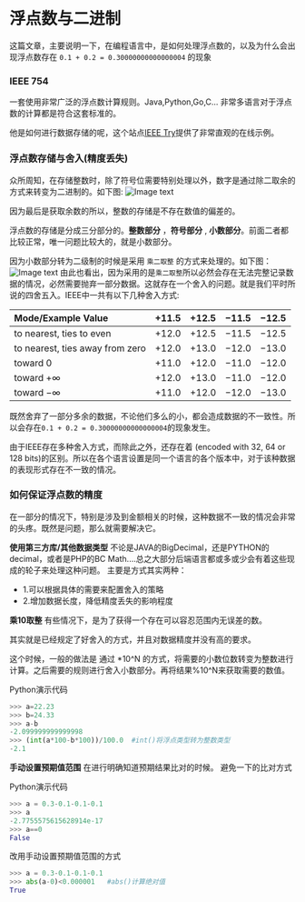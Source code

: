 浮点数与二进制
===
这篇文章，主要说明一下，在编程语言中，是如何处理浮点数的，以及为什么会出现浮点数存在 ``0.1 + 0.2 = 0.30000000000000004`` 的现象

### IEEE 754
一套使用非常广泛的浮点数计算规则。Java,Python,Go,C... 非常多语言对于浮点数的计算都是符合这套标准的。

他是如何进行数据存储的呢，这个站点[IEEE Try](https://www.h-schmidt.net/FloatConverter/IEEE754.html)提供了非常直观的在线示例。

### 浮点数存储与舍入(精度丢失)
众所周知，在存储整数时，除了符号位需要特别处理以外，数字是通过除二取余的方式来转变为二进制的。如下图:
![Image text](https://raw.githubusercontent.com/liufeng3486/Documents/master/%E7%9F%A5%E8%AF%86%E7%82%B9/_static/screenshot/float_1.png)

因为最后是获取余数的所以，整数的存储是不存在数值的偏差的。

浮点数的存储是分成三分部分的。**整数部分** ，**符号部分** , **小数部分**。前面二者都比较正常，唯一问题比较大的，就是小数部分。

因为小数部分转为二级制的时候是采用 ``乘二取整`` 的方式来处理的。如下图：
![Image text](https://raw.githubusercontent.com/liufeng3486/Documents/master/%E7%9F%A5%E8%AF%86%E7%82%B9/_static/screenshot/float_2.png)
由此也看出，因为采用的是``乘二取整``所以必然会存在无法完整记录数据的情况，必然需要抛弃一部分数据。这就存在一个舍入的问题。就是我们平时所说的四舍五入。IEEE中一共有以下几种舍入方式:

|Mode/Example Value|+11.5|+12.5|−11.5|−12.5|
|:----|:----|----|:----|:----|
|to nearest, ties to even|+12.0|+12.5|−11.5|−12.5|
|to nearest, ties away from zero|+12.0|+13.0|−12.0|−13.0|
|toward 0|+11.0|+12.0|−11.0|−12.0|
|toward +∞|+12.0|+13.0|−11.0|−12.0|
|toward −∞|+11.0|+12.0|−12.0|−13.0|

既然舍弃了一部分多余的数据，不论他们多么的小，都会造成数据的不一致性。所以会存在``0.1 + 0.2 = 0.30000000000000004``的现象发生。

由于IEEE存在多种舍入方式，而除此之外，还存在着 (encoded with 32, 64 or 128 bits)的区别。所以在各个语言设置是同一个语言的各个版本中，对于该种数据的表现形式存在不一致的情况。

### 如何保证浮点数的精度
在一部分的情况下，特别是涉及到金额相关的时候，这种数据不一致的情况会非常的头疼。既然是问题，那么就需要解决它。

**使用第三方库/其他数据类型**
不论是JAVA的BigDecimal，还是PYTHON的decimal，或者是PHP的BC Math....总之大部分后端语言都或多或少会有着这些现成的轮子来处理这种问题。
主要是方式其实两种：
* 1.可以根据具体的需要来配置舍入的策略
* 2.增加数据长度，降低精度丢失的影响程度

**乘10取整**
有些情况下，是为了获得一个存在可以容忍范围内无误差的数。

其实就是已经规定了好舍入的方式，并且对数据精度并没有高的要求。

这个时候，一般的做法是 通过 *10^N 的方式，将需要的小数位数转变为整数进行计算。之后需要的规则进行舍入小数部分。再将结果%10^N来获取需要的数值。

Python演示代码
```python
>>> a=22.23
>>> b=24.33
>>> a-b
-2.099999999999998
>>> (int(a*100-b*100))/100.0  #int()将浮点类型转为整数类型
-2.1
```

**手动设置预期值范围**
在进行明确知道预期结果比对的时候。 避免一下的比对方式

Python演示代码
```python
>>> a = 0.3-0.1-0.1-0.1
>>> a
-2.7755575615628914e-17
>>> a==0
False
```

改用手动设置预期值范围的方式

```python
>>> a = 0.3-0.1-0.1-0.1
>>> abs(a-0)<0.000001   #abs()计算绝对值
True
```


